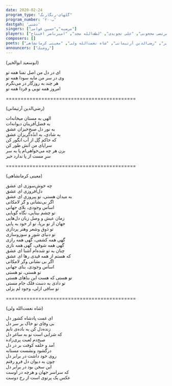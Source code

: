 ```yaml
---  
date: 2020-02-24  
program_type: "گلهای-رنگارنگ"  
program_number: '۲۰۰ب'  
dastgah: 'دشتی'
singers: ["مرضیه","حسین قوامی"]  
players: ["مرتضی محجوبی", "علی تجویدی", "لطف‌الله مجد", "امیرناصر افتتاح"]  
composers: []  
poets: ["ابوسعید ابوالخیر", "رضی‌الدین آرتیمانی", "شاه نعمت‌الله ولی", "معینی کرمانشاهی"]  
announcers: ["روشنک"]  
---  
```


(ابوسعید ابوالخیر)  

ای در دل من اصل تمنا همه تو  
وی در سر من مایه سودا همه تو  
هر چند به روزگار در می‌نگرم  
امروز همه تویی و فردا همه تو  

============================================  

(رضی‌الدین آرتیمانی)  

الهی به مستان میخانه‌ات  
به فضل‌آفرینان دیوانه‌ات  
به نور دل صبح‌خیزان عشق  
به شادی، به اندُه‌گریزان عشق  
كه خاکم گِل از آب انگور کن  
سراپای من آتش طور کن  
بزن هر چه می‌خواهی‌ام پا به سر  
سرِ مست از پا ندارد خبر  

============================================  

(معینی کرمانشاهی)  

چه خوش‌سوزی ای عشق  
دل‌افروزی ای عشق  
به میدان هستی، تو پیروزی ای عشق  
اگر بی‌نشانی و گر لامکانی  
اساس وجودی، بلای جهانی  
تو چشم بینایی، نگاه گویایی  
زمان عیش و وصل زبان دل‌هایی  
جهان از تو برپا، تو از خود به پایی  
تو ذوق وشعر وهنر پردازی  
تو دنیای شور و سوزوسازی  
گهی همه کشفی، گهی همه رازی  
گهی همه شوقی، گهی همه نازی  
چنان به تو شده‌ام آشنا ای عشق  
که هستم از همه قیدی رها ای عشق  
اگر بی نشانی وگر لامکانی  
اساس وجودی، بنای جهانی  
تو هستی، تو هستی  
تو هستی که هست این بناهای هستی  
تو دادی به دست فلک جام مستی  
تو ساقی ازلی، وجود لم یزلی  

============================================  

(شاه نعمت‌الله ولی)  

ای غمت پادشاه کشور دل  
بی وفای تو خاک بر سر دل  
زنده‌دل کن به باده‌ی نابم  
که شرابی است نو به ساغر دل  
صبح‌دم لعبت پری‌زاده  
آمد و حلقه کوفت بر در دل  
درگشود ونشست مستانه  
روی خود داشت در برابر دل  
چون به دیوان دل فرو رفتم  
این سخن بود در برابر دل  
که سراسر جهان و هرچه در اوست  
عکس یک پرتوی است از رخ دوست  
